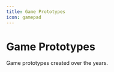 ```yaml
---
title: Game Prototypes
icon: gamepad
---
```

# Game Prototypes

Game prototypes created over the years.
